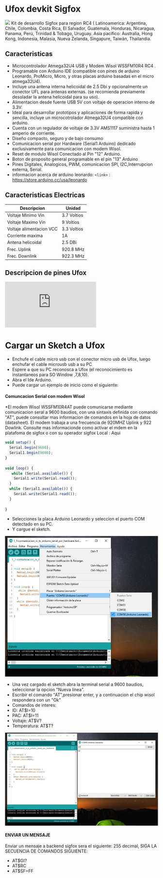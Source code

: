 # Ufox devkit Sigfox 
![](https://github.com/TECA-IOT/Ufox/blob/master/image/Ufox.jpg )
Kit de desarrollo Sigfox para region RC4 ( Latinoamerica: Argentina, Chile, Colombia, Costa Rica, El Salvador, Guatemala, Honduras, Nicaragua, Panama, Perú, Trinidad & Tobago, Uruguay.
Asia pacifico: Australia, Hong Kong, Indonesia, Malasia, Nueva Zelanda, Singapure, Taiwán, Thailandia.


## Caracteristicas

- Microcontrolador Atmega32U4 USB y Modem Wisol WSSFM10R4 RC4 .
- Programable con Arduino IDE (compatible con pines de arduino Leonardo, ProMicro, Micro, y otras placas arduino basadas en el micro atmega32U4).
- Incluye una antena interna helicoidal  de 2.5 Dbi y opcionalmente un conector  UFL para antenas externas. (se recomienda previamente desoladar la antena helicoidal para su uso). 
- Alimentacion desde fuente USB 5V con voltaje de operacion interno de 3.3V.
- Ideal para desarrollar prototipos y aplicaciones de forma rapida y sencilla, incluye un microcotrolador Atmega32U4  compatible con arduino.
- Cuenta con un regulador de voltaje de 3.3V AMS1117  suministra  hasta 1 amperio de corriente.
- Diseño compacto, seguro y de bajo consumo
- Comunicacion serial por Hardware (Serial1 Arduino) dedicado exclusivamente para comunicacion con modem Wisol.
- Reset de modulo Wisol Conectado al Pin "12" Arduino. 
- Boton de proposito general programable en el pin "13" Arduino
- Pines Digitales, Analogicos, PWM, comunicacion SPI, I2C,Interrupcion externa, Serial.
- informacion acerca de arduino leonardo: 
`<link>` : <https://store.arduino.cc/usa/leonardo>


## Caracteristicas Electricas

| Descripcion | Unidad                    |
| ------------- | ------------------------------ |
| Voltaje Minimo  Vin |  3.7 Voltios    |  
| Voltaje Maximo  Vin |  9 Voltios    |  
| Voltaje  alimentacion VCC |  3.3 Voltios    | 
| Corriente maxima   | 1A     |
| Antena helicoidal    | 2.5 DBi      |
| Frec. Uplink     | 920.8 MHz      |
| Frec. Downlink     | 922.3 MHz      |


## Descripcion de pines Ufox

![](https://github.com/TECA-IOT/Ufox/blob/master/pinout%20ufox.pdf)


# Cargar un Sketch a Ufox
- Enchufe el cable micro usb con  el conector micro usb de Ufox, luego enchufar el cable microusb usb a su PC
- Espere a que su PC  reconosca a Ufox (el reconocimiento es instantaneos para SO Window ,7,8,10).
- Abra el Ide Arduino.
- Puede cargar un  ejemplo de inicio  como el siguiente:


#### Comuncacion Serial con modem Wisol
*El modem Wisol WSSFM10R4AT puede comunicarse mediante comunicacion seral a 9600 baudios, con una sintaxis definida con comando "AT", puede consultar mas informacion de comandos en la hoja de datos (datasheet). El modem trabaja a una frecuencia de 920MHZ Uplink y 922 Dowlink. Consulte mas informacionde como activar el mdem en la platafoma de sigfox o con su operador sigfox Local : Aqui 

```javascript
void setup() {
  Serial.begin(9600);
  Serial1.begin(9600);
}

void loop() {
   while (Serial.available()) {
    Serial1.write(Serial.read());
  }
  while (Serial1.available()) {
    Serial.write(Serial1.read());
  }
  
}
```


- Selecciones la placa Arduino Leonardo y seleccion el puerto COM detectado en su PC.
- Y cargue el sketch.

![](https://github.com/markoAntonio1692/32U4-DEVKIT-SIGFOX/blob/master/image/arduino.jpg)


- Una vez cargado el sketch abra la terminal serial a 9600 baudios, seleccionar la opcion "Nueva línea".
- Escribir el comando "AT",presionar  enter, y a continuacion el chip wisol respondera con un "Ok"  
- Comandos de interes:
- ID:          AT$I=10
- PAC:         AT$I=11
- Voltaje:     AT$V?
- Temperatura: AT$T?

![](https://github.com/markoAntonio1692/32U4-DEVKIT-SIGFOX/blob/master/image/AT.JPG)


#### ENVIAR UN MENSAJE
Enviar un mensaje a backend sigfox sera el siguiente: 255 decimal, SIGA LA SECUENCIA DE COMANDOS SIGUIENTE:
- AT$GI?
- AT$RC
- AT$SF=FF
